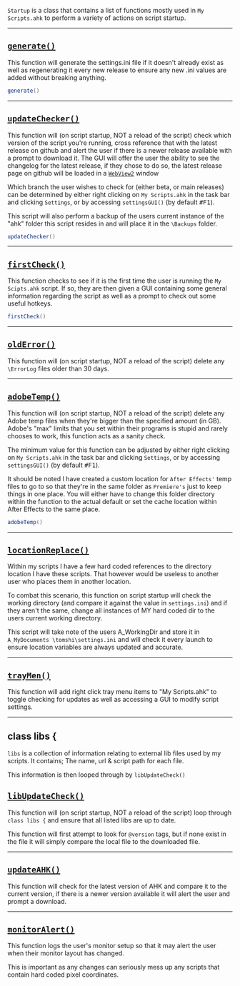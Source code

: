 `Startup` is a class that contains a list of functions mostly used in `My Scripts.ahk` to perform a variety of actions on script startup.
***

## <u>`generate()`</u>
This function will generate the settings.ini file if it doesn't already exist as well as regenerating it every new release to ensure any new .ini values are added without breaking anything.
```c#
generate()
```
***

## <u>`updateChecker()`</u>
This function will (on script startup, NOT a reload of the script) check which version of the script you're running, cross reference that with the latest release on github and alert the user if there is a newer release available with a prompt to download it. The GUI will offer the user the ability to see the changelog for the latest release, if they chose to do so, the latest release page on github will be loaded in a [`WebView2`](https://github.com/thqby/ahk2_lib/tree/master/WebView2) window

Which branch the user wishes to check for (either beta, or main releases) can be determined by either right clicking on `My Scripts.ahk` in the task bar and clicking  `Settings`, or by accessing `settingsGUI()` (by default <kbd>#F1</kbd>).

This script will also perform a backup of the users current instance of the "ahk" folder this script resides in and will place it in the `\Backups` folder.
```c#
updateChecker()
```
***

## <u>`firstCheck()`</u>
This function checks to see if it is the first time the user is running the `My Scipts.ahk` script. If so, they are then given a GUI containing some general information regarding the script as well as a prompt to check out some useful hotkeys.
```c#
firstCheck()
```
***

## <u>`oldError()`</u>
This function will (on script startup, NOT a reload of the script) delete any `\ErrorLog` files older than 30 days.
***

## <u>`adobeTemp()`</u>
This function will (on script startup, NOT a reload of the script) delete any Adobe temp files when they're bigger than the specified amount (in GB). Adobe's "max" limits that you set within their programs is stupid and rarely chooses to work, this function acts as a sanity check.

The minimum value for this function can be adjusted by either right clicking on `My Scripts.ahk` in the task bar and clicking  `Settings`, or by accessing `settingsGUI()` (by default <kbd>#F1</kbd>).

It should be noted I have created a custom location for `After Effects'` temp files to go to so that they're in the same folder as `Premiere's` just to keep things in one place. You will either have to change this folder directory within the function to the actual default or set the cache location within After Effects to the same place.
```c#
adobeTemp()
```
***

## <u>`locationReplace()`</u>
Within my scripts I have a few hard coded references to the directory location I have these scripts. That however would be useless to another user who places them in another location.

To combat this scenario, this function on script startup will check the working directory (and compare it against the value in `settings.ini`) and if they aren't the same, change all instances of MY hard coded dir to the users current working directory.

This script will take note of the users A_WorkingDir and store it in `A_MyDocuments \tomshi\settings.ini` and will check it every launch to ensure location variables are always updated and accurate.
***

## <u>`trayMen()`</u>
This function will add right click tray menu items to "My Scripts.ahk" to toggle checking for updates as well as accessing a GUI to modify script settings.
***

## class libs {
`libs` is a collection of information relating to external lib files used by my scripts. It contains; The name, url & script path for each file.

This information is then looped through by `libUpdateCheck()`


## <u>`libUpdateCheck()`</u>
This function will (on script startup, NOT a reload of the script) loop through `class libs {` and ensure that all listed libs are up to date.

This function will first attempt to look for `@version` tags, but if none exist in the file it will simply compare the local file to the downloaded file.
***

## <u>`updateAHK()`</u>
This function will check for the latest version of AHK and compare it to the current version, if there is a newer version available it will alert the user and prompt a download.
***

## <u>`monitorAlert()`</u>
This function logs the user's monitor setup so that it may alert the user when their monitor layout has changed.

This is important as any changes can seriously mess up any scripts that contain hard coded pixel coordinates.